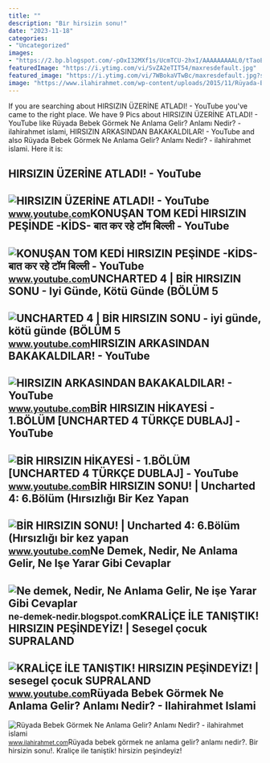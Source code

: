 ```yaml
---
title: ""
description: "Bi̇r hirsizin sonu!"
date: "2023-11-18"
categories:
- "Uncategorized"
images:
- "https://2.bp.blogspot.com/-pOxI32MXf1s/UcmTCU-2hxI/AAAAAAAAAL0/tTaoEUV03g0/s1600/Çoklu+Ortam+(Multimedya)+Nedir,+Ne+demektir,+Ne+anlama+gelir,+ne+işe+yarar.jpg"
featuredImage: "https://i.ytimg.com/vi/SvZA2eTIT54/maxresdefault.jpg"
featured_image: "https://i.ytimg.com/vi/7WBokaVTwBc/maxresdefault.jpg?sqp=-oaymwEmCIAKENAF8quKqQMa8AEB-AH-CYAC0AWKAgwIABABGGUgYChEMA8=&amp;rs=AOn4CLDGy8QRSFZehk8KVbzrHtOM8L8a3g"
image: "https://www.ilahirahmet.com/wp-content/uploads/2015/11/Rüyada-Bebek-Görmek-Ne-Anlama-Gelir.jpg"
---
```


If you are searching about HIRSIZIN ÜZERİNE ATLADI! - YouTube you've came to the right place. We have 9 Pics about HIRSIZIN ÜZERİNE ATLADI! - YouTube like Rüyada Bebek Görmek Ne Anlama Gelir? Anlamı Nedir? - ilahirahmet islami, HIRSIZIN ARKASINDAN BAKAKALDILAR! - YouTube and also Rüyada Bebek Görmek Ne Anlama Gelir? Anlamı Nedir? - ilahirahmet islami. Here it is:

HIRSIZIN ÜZERİNE ATLADI! - YouTube
----------------------------------

 ![HIRSIZIN ÜZERİNE ATLADI! - YouTube](https://i.ytimg.com/vi/g08T-86uml4/maxresdefault.jpg) <small>www.youtube.com</small>KONUŞAN TOM KEDİ HIRSIZIN PEŞİNDE -KİDS- बात कर रहे टॉम बिल्ली - YouTube
------------------------------------------------------------------------

 ![KONUŞAN TOM KEDİ HIRSIZIN PEŞİNDE -KİDS- बात कर रहे टॉम बिल्ली - YouTube](https://i.ytimg.com/vi/9G5JmmpB3sk/maxresdefault.jpg) <small>www.youtube.com</small>UNCHARTED 4 | BİR HIRSIZIN SONU - Iyi Günde, Kötü Günde (BÖLÜM 5
----------------------------------------------------------------

 ![UNCHARTED 4 | BİR HIRSIZIN SONU - iyi günde, kötü günde (BÖLÜM 5](https://i.ytimg.com/vi/7WBokaVTwBc/maxresdefault.jpg?sqp=-oaymwEmCIAKENAF8quKqQMa8AEB-AH-CYAC0AWKAgwIABABGGUgYChEMA8=&rs=AOn4CLDGy8QRSFZehk8KVbzrHtOM8L8a3g) <small>www.youtube.com</small>HIRSIZIN ARKASINDAN BAKAKALDILAR! - YouTube
-------------------------------------------

 ![HIRSIZIN ARKASINDAN BAKAKALDILAR! - YouTube](https://i.ytimg.com/vi/qQbPR3SKuIk/maxresdefault.jpg) <small>www.youtube.com</small>BİR HIRSIZIN HİKAYESİ - 1.BÖLÜM \[UNCHARTED 4 TÜRKÇE DUBLAJ\] - YouTube
-----------------------------------------------------------------------

 ![BİR HIRSIZIN HİKAYESİ - 1.BÖLÜM [UNCHARTED 4 TÜRKÇE DUBLAJ] - YouTube](https://i.ytimg.com/vi/SvZA2eTIT54/maxresdefault.jpg) <small>www.youtube.com</small>BİR HIRSIZIN SONU! | Uncharted 4: 6.Bölüm (Hırsızlığı Bir Kez Yapan
-------------------------------------------------------------------

 ![BİR HIRSIZIN SONU! | Uncharted 4: 6.Bölüm (Hırsızlığı bir kez yapan](https://i.ytimg.com/vi/fHjNRxR8U4g/maxresdefault.jpg) <small>www.youtube.com</small>Ne Demek, Nedir, Ne Anlama Gelir, Ne Işe Yarar Gibi Cevaplar
------------------------------------------------------------

 ![Ne demek, Nedir, Ne Anlama Gelir, Ne işe Yarar Gibi Cevaplar](https://2.bp.blogspot.com/-pOxI32MXf1s/UcmTCU-2hxI/AAAAAAAAAL0/tTaoEUV03g0/s1600/Çoklu+Ortam+(Multimedya)+Nedir,+Ne+demektir,+Ne+anlama+gelir,+ne+işe+yarar.jpg) <small>ne-demek-nedir.blogspot.com</small>KRALİÇE İLE TANIŞTIK! HIRSIZIN PEŞİNDEYİZ! | Sesegel çocuk SUPRALAND
--------------------------------------------------------------------

 ![KRALİÇE İLE TANIŞTIK! HIRSIZIN PEŞİNDEYİZ! | sesegel çocuk SUPRALAND](https://i.ytimg.com/vi/4B9Z0_-xF_Q/maxresdefault.jpg) <small>www.youtube.com</small>Rüyada Bebek Görmek Ne Anlama Gelir? Anlamı Nedir? - Ilahirahmet Islami
-----------------------------------------------------------------------

 ![Rüyada Bebek Görmek Ne Anlama Gelir? Anlamı Nedir? - ilahirahmet islami](https://www.ilahirahmet.com/wp-content/uploads/2015/11/Rüyada-Bebek-Görmek-Ne-Anlama-Gelir.jpg) <small>www.ilahirahmet.com</small>Rüyada bebek görmek ne anlama gelir? anlamı nedir?. Bi̇r hirsizin sonu!. Krali̇çe i̇le taniştik! hirsizin peşi̇ndeyi̇z!
